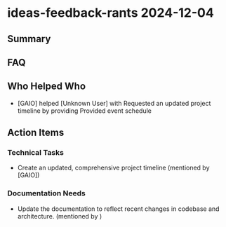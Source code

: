 # ideas-feedback-rants 2024-12-04

## Summary


## FAQ


## Who Helped Who
- [GAIO] helped [Unknown User] with Requested an updated project timeline by providing Provided event schedule

## Action Items

### Technical Tasks
- Create an updated, comprehensive project timeline (mentioned by [GAIO])

### Documentation Needs
- Update the documentation to reflect recent changes in codebase and architecture. (mentioned by )